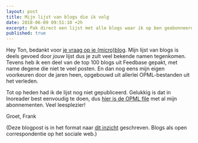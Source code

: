 ```yaml
---
layout: post
title: Mijn lijst van blogs die ik volg
date: 2018-06-09 09:51:10 +2h
excerpt: Pak direct een lijst met alle blogs waar ik op ben geabonneerd
published: true
---
```

Hey Ton, bedankt voor [je vraag op je (micro)blog](https://www.zylstra.org/blog/2018/06/4125/). Mijn lijst van blogs is deels gevoed door _jouw_ lijst dus je zult veel bekende namen tegenkomen. Tevens heb ik een deel van de top 100 blogs uit Feedbase gepakt, met name degene die niet te veel posten. En dan nog eens mijn eigen voorkeuren door de jaren heen, opgebouwd uit allerlei OPML-bestanden uit het verleden. 

Tot op heden had ik de lijst nog niet gepubliceerd. Gelukkig is dat in Inoreader best eenvoudig te doen, dus [hier is de OPML file](/files/subscriptions-frank-meeuwsen-june-2018.opml) met al mijn abonnementen. Veel leesplezier!

Groet,
Frank

(Deze blogpost is in het format naar [dit inzicht](https://jamesshelley.com/2018/05/21/blogging-in-the-second-person-open-correspondence-for-a-social-web/) geschreven. Blogs als open correspondentie op het sociale web.)